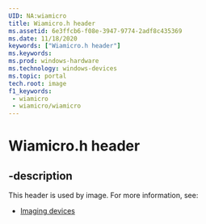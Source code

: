 ```yaml
---
UID: NA:wiamicro
title: Wiamicro.h header
ms.assetid: 6e3ffcb6-f08e-3947-9774-2adf8c435369
ms.date: 11/18/2020
keywords: ["Wiamicro.h header"]
ms.keywords: 
ms.prod: windows-hardware
ms.technology: windows-devices
ms.topic: portal
tech.root: image
f1_keywords:
 - wiamicro
 - wiamicro/wiamicro
---
```


# Wiamicro.h header

## -description

This header is used by image. For more information, see:

- [Imaging devices](../_image/index.md)<br><br>
